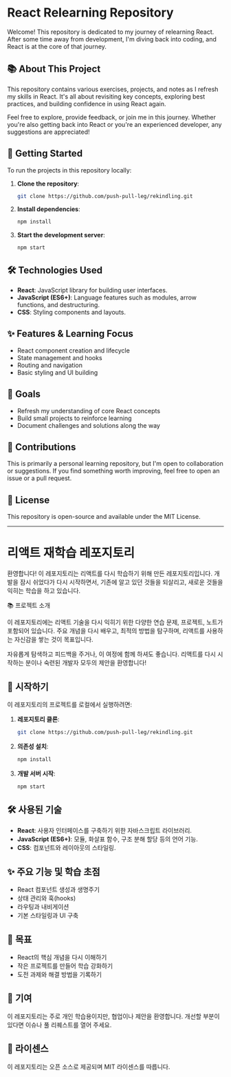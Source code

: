 # React Relearning Repository

Welcome! This repository is dedicated to my journey of relearning React. After some time away from development, I'm diving back into coding, and React is at the core of that journey.

## 📚 About This Project

This repository contains various exercises, projects, and notes as I refresh my skills in React. It's all about revisiting key concepts, exploring best practices, and building confidence in using React again.

Feel free to explore, provide feedback, or join me in this journey. Whether you're also getting back into React or you're an experienced developer, any suggestions are appreciated!

## 🚀 Getting Started

To run the projects in this repository locally:

1. **Clone the repository**:

   ```bash
   git clone https://github.com/push-pull-leg/rekindling.git
   ```

2. **Install dependencies**:

   ```bash
   npm install
   ```

3. **Start the development server**:

   ```bash
   npm start
   ```

## 🛠️ Technologies Used

- **React**: JavaScript library for building user interfaces.
- **JavaScript (ES6+)**: Language features such as modules, arrow functions, and destructuring.
- **CSS**: Styling components and layouts.

## ✨ Features & Learning Focus

- React component creation and lifecycle
- State management and hooks
- Routing and navigation
- Basic styling and UI building

## 📌 Goals

- Refresh my understanding of core React concepts
- Build small projects to reinforce learning
- Document challenges and solutions along the way

## 🤝 Contributions

This is primarily a personal learning repository, but I'm open to collaboration or suggestions. If you find something worth improving, feel free to open an issue or a pull request.

## 📄 License

This repository is open-source and available under the MIT License.

---

# 리액트 재학습 레포지토리

환영합니다! 이 레포지토리는 리액트를 다시 학습하기 위해 만든 레포지토리입니다. 개발을 잠시 쉬었다가 다시 시작하면서, 기존에 알고 있던 것들을 되살리고, 새로운 것들을 익히는 학습을 하고 있습니다.

📚 프로젝트 소개

이 레포지토리에는 리액트 기술을 다시 익히기 위한 다양한 연습 문제, 프로젝트, 노트가 포함되어 있습니다. 주요 개념을 다시 배우고, 최적의 방법을 탐구하며, 리액트를 사용하는 자신감을 쌓는 것이 목표입니다.

자유롭게 탐색하고 피드백을 주거나, 이 여정에 함께 하셔도 좋습니다. 리액트를 다시 시작하는 분이나 숙련된 개발자 모두의 제안을 환영합니다!

## 🚀 시작하기

이 레포지토리의 프로젝트를 로컬에서 실행하려면:

1. **레포지토리 클론**:

   ```bash
   git clone https://github.com/push-pull-leg/rekindling.git
   ```

2. **의존성 설치**:

   ```bash
   npm install
   ```

3. **개발 서버 시작**:

   ```bash
   npm start
   ```

## 🛠️ 사용된 기술

- **React**: 사용자 인터페이스를 구축하기 위한 자바스크립트 라이브러리.
- **JavaScript (ES6+)**: 모듈, 화살표 함수, 구조 분해 할당 등의 언어 기능.
- **CSS**: 컴포넌트와 레이아웃의 스타일링.

## ✨ 주요 기능 및 학습 초점

- React 컴포넌트 생성과 생명주기
- 상태 관리와 훅(hooks)
- 라우팅과 내비게이션
- 기본 스타일링과 UI 구축

## 📌 목표

- React의 핵심 개념을 다시 이해하기
- 작은 프로젝트를 만들어 학습 강화하기
- 도전 과제와 해결 방법을 기록하기

## 🤝 기여

이 레포지토리는 주로 개인 학습용이지만, 협업이나 제안을 환영합니다. 개선할 부분이 있다면 이슈나 풀 리퀘스트를 열어 주세요.

## 📄 라이센스

이 레포지토리는 오픈 소스로 제공되며 MIT 라이센스를 따릅니다.

